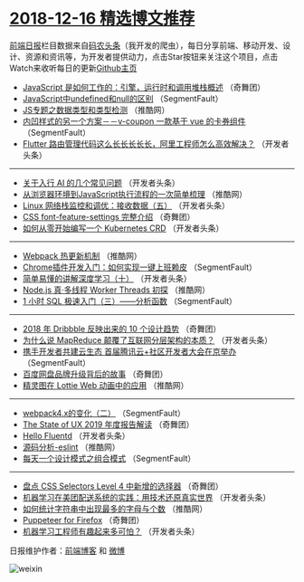 # [2018-12-16 精选博文推荐](http://hao.caibaojian.com/date/2018/12/16)

[前端日报](http://caibaojian.com/c/news)栏目数据来自[码农头条](http://hao.caibaojian.com/)（我开发的爬虫），每日分享前端、移动开发、设计、资源和资讯等，为开发者提供动力，点击Star按钮来关注这个项目，点击Watch来收听每日的更新[Github主页](https://github.com/kujian/frontendDaily)
* [JavaScript 是如何工作的：引擎，运行时和调用堆栈概述](http://hao.caibaojian.com/94802.html) （奇舞团）
* [JavaScript中undefined和null的区别](http://hao.caibaojian.com/94761.html) （SegmentFault）
* [JS专题之数据类型和类型检测](http://hao.caibaojian.com/94793.html) （推酷网）
* [内凹样式的另一个方案－－v-coupon 一款基于 vue 的卡券组件](http://hao.caibaojian.com/94755.html) （SegmentFault）
* [Flutter 路由管理代码这么长长长长长，阿里工程师怎么高效解决？](http://hao.caibaojian.com/94770.html) （开发者头条）

***
* [关于入行 AI 的几个常见问题](http://hao.caibaojian.com/94773.html) （开发者头条）
* [从浏览器环境到JavaScript执行流程的一次简单梳理](http://hao.caibaojian.com/94797.html) （推酷网）
* [Linux 网络栈监控和调优：接收数据（五）](http://hao.caibaojian.com/94766.html) （开发者头条）
* [CSS font-feature-settings 完整介绍](http://hao.caibaojian.com/94801.html) （奇舞团）
* [如何从零开始编写一个 Kubernetes CRD](http://hao.caibaojian.com/94767.html) （开发者头条）

***
* [Webpack 热更新机制](http://hao.caibaojian.com/94791.html) （推酷网）
* [Chrome插件开发入门：如何实现一键上班赖皮](http://hao.caibaojian.com/94756.html) （SegmentFault）
* [简单易懂的讲解深度学习（十）](http://hao.caibaojian.com/94768.html) （开发者头条）
* [Node.js 真·多线程 Worker Threads 初探](http://hao.caibaojian.com/94792.html) （推酷网）
* [1 小时 SQL 极速入门（三）——分析函数](http://hao.caibaojian.com/94757.html) （SegmentFault）

***
* [2018 年 Dribbble 反映出来的 10 个设计趋势](http://hao.caibaojian.com/94803.html) （奇舞团）
* [为什么说 MapReduce 颠覆了互联网分层架构的本质？](http://hao.caibaojian.com/94769.html) （开发者头条）
* [携手开发者共建云生态 首届腾讯云+社区开发者大会在京举办](http://hao.caibaojian.com/94758.html) （SegmentFault）
* [百度网盘品牌升级背后的故事](http://hao.caibaojian.com/94804.html) （奇舞团）
* [精灵图在 Lottie Web 动画中的应用](http://hao.caibaojian.com/94794.html) （推酷网）

***
* [webpack4.x的变化（二）](http://hao.caibaojian.com/94759.html) （SegmentFault）
* [The State of UX 2019 年度报告解读](http://hao.caibaojian.com/94805.html) （奇舞团）
* [Hello Fluentd](http://hao.caibaojian.com/94771.html) （开发者头条）
* [源码分析-eslint](http://hao.caibaojian.com/94795.html) （推酷网）
* [每天一个设计模式之组合模式](http://hao.caibaojian.com/94760.html) （SegmentFault）

***
* [盘点 CSS Selectors Level 4 中新增的选择器](http://hao.caibaojian.com/94806.html) （奇舞团）
* [机器学习在美团配送系统的实践：用技术还原真实世界](http://hao.caibaojian.com/94772.html) （开发者头条）
* [如何统计字符串中出现最多的字母与个数](http://hao.caibaojian.com/94796.html) （推酷网）
* [Puppeteer for Firefox](http://hao.caibaojian.com/94807.html) （奇舞团）
* [机器学习工程师有趣起来多可怕？](http://hao.caibaojian.com/94763.html) （开发者头条）

日报维护作者：[前端博客](http://caibaojian.com/) 和 [微博](http://caibaojian.com/go/weibo)

![weixin](https://user-images.githubusercontent.com/3055447/38468989-651132ac-3b80-11e8-8e6b-15122322a9d7.png)